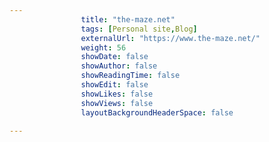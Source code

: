 ---
                title: "the-maze.net"
                tags: [Personal site,Blog]
                externalUrl: "https://www.the-maze.net/"
                weight: 56
                showDate: false
                showAuthor: false
                showReadingTime: false
                showEdit: false
                showLikes: false
                showViews: false
                layoutBackgroundHeaderSpace: false
                ---
